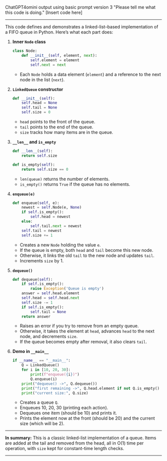 ChatGPT4omini output using basic prompt version 3
"Please tell me what this code is doing."
[Insert code here]

-----------------------------------------------------------------------------------------------------
This code defines and demonstrates a linked-list–based implementation of a FIFO queue in Python. Here’s what each part does:

1. **Inner `Node` class**

   ```python
   class Node:
       def __init__(self, element, next):
           self.element = element
           self.next = next
   ```

   * Each `Node` holds a data element (`element`) and a reference to the next node in the list (`next`).

2. **`LinkedQueue` constructor**

   ```python
   def __init__(self):
       self.head = None
       self.tail = None
       self.size = 0
   ```

   * `head` points to the front of the queue.
   * `tail` points to the end of the queue.
   * `size` tracks how many items are in the queue.

3. **`__len__` and `is_empty`**

   ```python
   def __len__(self):
       return self.size

   def is_empty(self):
       return self.size == 0
   ```

   * `len(queue)` returns the number of elements.
   * `is_empty()` returns `True` if the queue has no elements.

4. **`enqueue(e)`**

   ```python
   def enqueue(self, e):
       newest = self.Node(e, None)
       if self.is_empty():
           self.head = newest
       else:
           self.tail.next = newest
       self.tail = newest
       self.size += 1
   ```

   * Creates a new `Node` holding the value `e`.
   * If the queue is empty, both `head` and `tail` become this new node.
   * Otherwise, it links the old `tail` to the new node and updates `tail`.
   * Increments `size` by 1.

5. **`dequeue()`**

   ```python
   def dequeue(self):
       if self.is_empty():
           raise Exception('Queue is empty')
       answer = self.head.element
       self.head = self.head.next
       self.size -= 1
       if self.is_empty():
           self.tail = None
       return answer
   ```

   * Raises an error if you try to remove from an empty queue.
   * Otherwise, it takes the element at `head`, advances `head` to the next node, and decrements `size`.
   * If the queue becomes empty after removal, it also clears `tail`.

6. **Demo in `__main__`**

   ```python
   if __name__ == "__main__":
       Q = LinkedQueue()
       for i in [10, 20, 30]:
           print(f"enqueue({i})")
           Q.enqueue(i)
       print("dequeue() ->", Q.dequeue())
       print("first remaining ->", Q.head.element if not Q.is_empty() else None)
       print("current size:", Q.size)
   ```

   * Creates a queue `Q`.
   * Enqueues 10, 20, 30 (printing each action).
   * Dequeues one item (should be 10) and prints it.
   * Prints the element now at the front (should be 20) and the current size (which will be 2).

---

**In summary:**
This is a classic linked-list implementation of a queue. Items are added at the tail and removed from the head, all in O(1) time per operation, with `size` kept for constant-time length checks.

-----------------------------------------------------------------------------------------------------